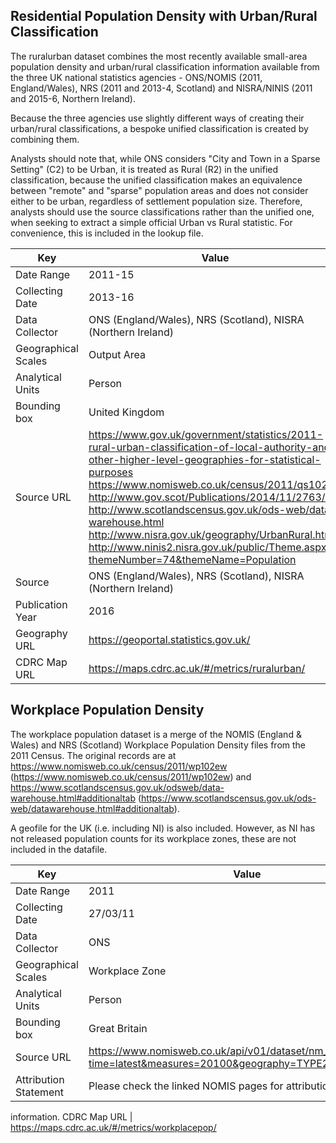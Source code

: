 ## Residential Population Density with Urban/Rural Classification

The ruralurban dataset combines the most recently available small-area population density and urban/rural
classification information available from the three UK national statistics agencies - ONS/NOMIS (2011,
England/Wales), NRS (2011 and 2013-4, Scotland) and NISRA/NINIS (2011 and 2015-6, Northern Ireland).

Because the three agencies use slightly different ways of creating their urban/rural classifications, a
bespoke unified classification is created by combining them. 

Analysts should note that, while ONS considers
"City and Town in a Sparse Setting" (C2) to be Urban, it is treated as Rural (R2) in the unified classification,
because the unified classification makes an equivalence between "remote" and "sparse" population areas
and does not consider either to be urban, regardless of settlement population size. Therefore, analysts
should use the source classifications rather than the unified one, when seeking to extract a simple official
Urban vs Rural statistic. For convenience, this is included in the lookup file.

Key | Value 
---|---
Date Range|2011-15
Collecting Date|2013-16
Data Collector|ONS (England/Wales), NRS (Scotland), NISRA (Northern Ireland)
Geographical Scales|Output Area
Analytical Units|Person
Bounding box|United Kingdom
Source URL|https://www.gov.uk/government/statistics/2011-rural-urban-classification-of-local-authority-and-other-higher-level-geographies-for-statistical-purposes https://www.nomisweb.co.uk/census/2011/qs102ew http://www.gov.scot/Publications/2014/11/2763/2 http://www.scotlandscensus.gov.uk/ods-web/data-warehouse.html http://www.nisra.gov.uk/geography/UrbanRural.htm http://www.ninis2.nisra.gov.uk/public/Theme.aspx?themeNumber=74&themeName=Population
Source|ONS (England/Wales), NRS (Scotland), NISRA (Northern Ireland)
Publication Year|2016
Geography URL|https://geoportal.statistics.gov.uk/
CDRC Map URL|https://maps.cdrc.ac.uk/#/metrics/ruralurban/

## Workplace Population Density 

The workplace population dataset is a merge of the NOMIS (England & Wales) and NRS (Scotland) Workplace Population Density files
from the 2011 Census. The original records are at https://www.nomisweb.co.uk/census/2011/wp102ew
(https://www.nomisweb.co.uk/census/2011/wp102ew) and https://www.scotlandscensus.gov.uk/odsweb/data-warehouse.html#additionaltab (https://www.scotlandscensus.gov.uk/ods-web/datawarehouse.html#additionaltab).

A geofile for the UK (i.e. including NI) is also included. However, as NI has not released population counts
for its workplace zones, these are not included in the datafile.

Key | Value 
---|---
Date Range | 2011
Collecting Date | 27/03/11
Data Collector | ONS
Geographical Scales | Workplace Zone
Analytical Units | Person
Bounding box | Great Britain
Source URL | https://www.nomisweb.co.uk/api/v01/dataset/nm_155_1.bulk.csv?time=latest&measures=20100&geography=TYPE262
Attribution Statement | Please check the linked NOMIS pages for attribution
information.
CDRC Map URL | https://maps.cdrc.ac.uk/#/metrics/workplacepop/
